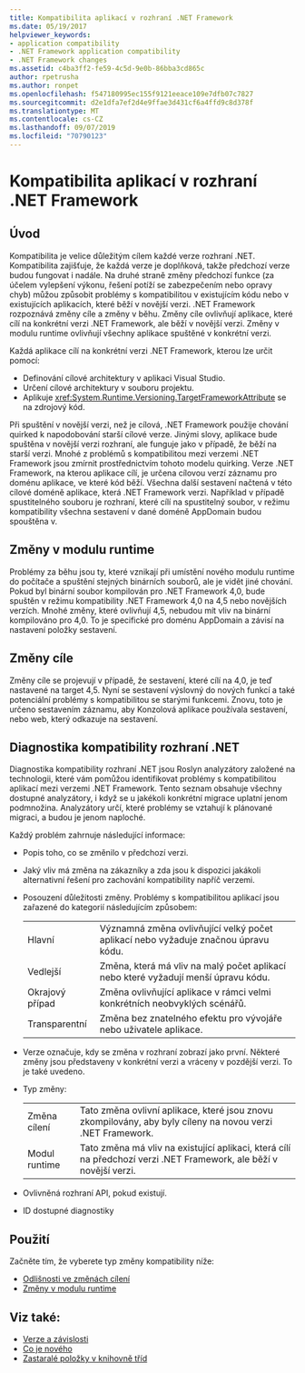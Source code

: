```yaml
---
title: Kompatibilita aplikací v rozhraní .NET Framework
ms.date: 05/19/2017
helpviewer_keywords:
- application compatibility
- .NET Framework application compatibility
- .NET Framework changes
ms.assetid: c4ba3ff2-fe59-4c5d-9e0b-86bba3cd865c
author: rpetrusha
ms.author: ronpet
ms.openlocfilehash: f547180995ec155f9121eeace109e7dfb07c7827
ms.sourcegitcommit: d2e1dfa7ef2d4e9ffae3d431cf6a4ffd9c8d378f
ms.translationtype: MT
ms.contentlocale: cs-CZ
ms.lasthandoff: 09/07/2019
ms.locfileid: "70790123"
---
```

# <a name="application-compatibility-in-the-net-framework"></a>Kompatibilita aplikací v rozhraní .NET Framework

## <a name="introduction"></a>Úvod
Kompatibilita je velice důležitým cílem každé verze rozhraní .NET. Kompatibilita zajišťuje, že každá verze je doplňková, takže předchozí verze budou fungovat i nadále. Na druhé straně změny předchozí funkce (za účelem vylepšení výkonu, řešení potíží se zabezpečením nebo opravy chyb) můžou způsobit problémy s kompatibilitou v existujícím kódu nebo v existujících aplikacích, které běží v novější verzi. .NET Framework rozpoznává změny cíle a změny v běhu. Změny cíle ovlivňují aplikace, které cílí na konkrétní verzi .NET Framework, ale běží v novější verzi. Změny v modulu runtime ovlivňují všechny aplikace spuštěné v konkrétní verzi.

Každá aplikace cílí na konkrétní verzi .NET Framework, kterou lze určit pomocí:

- Definování cílové architektury v aplikaci Visual Studio.
- Určení cílové architektury v souboru projektu.
- Aplikuje <xref:System.Runtime.Versioning.TargetFrameworkAttribute> se na zdrojový kód.

Při spuštění v novější verzi, než je cílová, .NET Framework použije chování quirked k napodobování starší cílové verze. Jinými slovy, aplikace bude spuštěna v novější verzi rozhraní, ale funguje jako v případě, že běží na starší verzi. Mnohé z problémů s kompatibilitou mezi verzemi .NET Framework jsou zmírnit prostřednictvím tohoto modelu quirking. Verze .NET Framework, na kterou aplikace cílí, je určena cílovou verzí záznamu pro doménu aplikace, ve které kód běží. Všechna další sestavení načtená v této cílové doméně aplikace, která .NET Framework verzi. Například v případě spustitelného souboru je rozhraní, které cílí na spustitelný soubor, v režimu kompatibility všechna sestavení v dané doméně AppDomain budou spouštěna v.

## <a name="runtime-changes"></a>Změny v modulu runtime

Problémy za běhu jsou ty, které vznikají při umístění nového modulu runtime do počítače a spuštění stejných binárních souborů, ale je vidět jiné chování. Pokud byl binární soubor kompilován pro .NET Framework 4,0, bude spuštěn v režimu kompatibility .NET Framework 4,0 na 4,5 nebo novějších verzích. Mnohé změny, které ovlivňují 4,5, nebudou mít vliv na binární kompilováno pro 4,0. To je specifické pro doménu AppDomain a závisí na nastavení položky sestavení.

## <a name="retargeting-changes"></a>Změny cíle

Změny cíle se projevují v případě, že sestavení, které cílí na 4,0, je teď nastavené na target 4,5. Nyní se sestavení výslovný do nových funkcí a také potenciální problémy s kompatibilitou se starými funkcemi. Znovu, toto je určeno sestavením záznamu, aby Konzolová aplikace používala sestavení, nebo web, který odkazuje na sestavení.

## <a name="net-compatibility-diagnostics"></a>Diagnostika kompatibility rozhraní .NET

Diagnostika kompatibility rozhraní .NET jsou Roslyn analyzátory založené na technologii, které vám pomůžou identifikovat problémy s kompatibilitou aplikací mezi verzemi .NET Framework. Tento seznam obsahuje všechny dostupné analyzátory, i když se u jakékoli konkrétní migrace uplatní jenom podmnožina. Analyzátory určí, které problémy se vztahují k plánované migraci, a budou je jenom naploché.

Každý problém zahrnuje následující informace:

- Popis toho, co se změnilo v předchozí verzi.

- Jaký vliv má změna na zákazníky a zda jsou k dispozici jakákoli alternativní řešení pro zachování kompatibility napříč verzemi.

- Posouzení důležitosti změny. Problémy s kompatibilitou aplikací jsou zařazené do kategorií následujícím způsobem:

    |   |   |
    |---|---|
    |Hlavní|Významná změna ovlivňující velký počet aplikací nebo vyžaduje značnou úpravu kódu.|
    |Vedlejší|Změna, která má vliv na malý počet aplikací nebo které vyžadují menší úpravu kódu.|
    |Okrajový případ|Změna ovlivňující aplikace v rámci velmi konkrétních neobvyklých scénářů.|
    |Transparentní|Změna bez znatelného efektu pro vývojáře nebo uživatele aplikace.|

- Verze označuje, kdy se změna v rozhraní zobrazí jako první. Některé změny jsou představeny v konkrétní verzi a vráceny v pozdější verzi. To je také uvedeno.

- Typ změny:

    |   |   |
    |---|---|
    |Změna cílení|Tato změna ovlivní aplikace, které jsou znovu zkompilovány, aby byly cíleny na novou verzi .NET Framework.|
    |Modul runtime|Tato změna má vliv na existující aplikaci, která cílí na předchozí verzi .NET Framework, ale běží v novější verzi.|

- Ovlivněná rozhraní API, pokud existují.

- ID dostupné diagnostiky

## <a name="usage"></a>Použití
Začněte tím, že vyberete typ změny kompatibility níže:

- [Odlišnosti ve změnách cílení](./retargeting/index.md)
- [Změny v modulu runtime](./runtime/index.md)

## <a name="see-also"></a>Viz také:

- [Verze a závislosti](versions-and-dependencies.md)
- [Co je nového](../whats-new/index.md)
- [Zastaralé položky v knihovně tříd](../whats-new/whats-obsolete.md)
